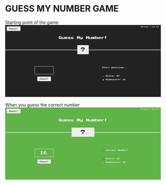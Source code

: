 # GUESS MY NUMBER GAME

Starting point of the game
![image](/Guess%20my%20Number%20ScreenShot%201.png 'icon')

When you guess the correct number
![image](/Guess%20my%20Number%20ScreenShot%202.png 'icon')
